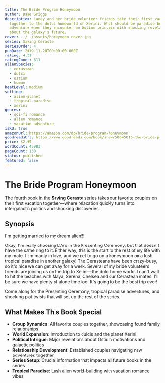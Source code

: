 ```yaml
---
title: The Bride Program Honeymoon
author: Dane Griggs
description: Laney and her bride volunteer friends take their first vacation
  together to the dulci homeworld of Xerini. What should be paradise becomes
  adventure when they encounter an Ostium princess with shocking revelations
  about the galaxy's future.
cover: ../../assets/honeymoon-cover.jpg
series: Saving Ceraste
seriesOrder: 4
pubDate: 2019-11-20T00:00:00.000Z
rating: 4.21
ratingCount: 611
alienSpecies:
  - cerastean
  - dulci
  - ostium
  - human
heatLevel: medium
setting:
  - alien-planet
  - tropical-paradise
  - xerini
genres:
  - sci-fi romance
  - alien romance
  - vacation-adventure
isKU: true
amazonUrl: https://amazon.com/dp/bride-program-honeymoon
goodreadsUrl: https://www.goodreads.com/book/show/50045815-the-bride-program-honeymoon
price: $2.99
wordCount: 45983
pageCount: 130
status: published
featured: false
---
```


# The Bride Program Honeymoon

The fourth book in the **Saving Ceraste** series takes our favorite couples on their first vacation together—where relaxation quickly turns into intergalactic politics and shocking discoveries.

## Synopsis

I'm getting married to my dream alien!!!

Okay, I'm really choosing L'Arc in the Presenting Ceremony, but that doesn't have the same ring to it. Either way, this is the start to the rest of my life with my mate. I am madly in love, and we get to go on a honeymoon on a lush tropical paradise in another galaxy! The Cerasteans have been crazy-busy, so it's nice we can get away for a week. Several of my bride volunteers friends are joining us on the trip to Xerini—the dulci home world. I can't wait to hit the beaches with Maya, Serena, Chelsea and our Cerastean mates. I'll be sure we have plenty of alone time too. It's going to be the best trip ever!

Come along for the Presenting Ceremony, tropical paradise adventures, and shocking plot twists that will set up the rest of the series.

## What Makes This Book Special

- **Group Dynamics**: All favorite couples together, showcasing found family relationships
- **World Expansion**: Introduction to dulcis and the planet Xerini
- **Political Intrigue**: Major revelations about Ostium motivations and galactic politics
- **Relationship Development**: Established couples navigating new adventures together
- **Series Setup**: Crucial information that impacts all future books in the series
- **Tropical Paradise**: Lush alien world-building with vacation romance vibes
